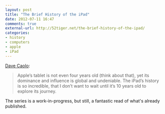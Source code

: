 ```yaml
---
layout: post
title: "The Brief History of the iPad"
date: 2012-07-11 16:47
comments: true
external-url: http://52tiger.net/the-brief-history-of-the-ipad/
categories: 
- history
- computers
- apple
- iPad
---
```


[Dave Caolo][source]:

> Apple’s tablet is not even four years old (think about that), yet its dominance and influence is global and undeniable. The iPad’s history is so incredible, that I don’t want to wait until it’s 10 years old to explore its journey.

The series is a work-in-progress, but still, a fantastic read of what's already published.

[source]: http://52tiger.net/the-brief-history-of-the-ipad/

